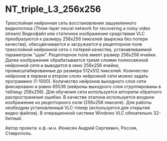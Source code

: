 # NT_triple_L3_256x256
Трехслойная нейронная сеть восстановления зашумленного видеопотока (Three-layer neural network for recovering a noisy video stream)
Видеофайл или статичное изображение средствами VLC преобразуются к размеру 256x256 пикселей (вырезка без потери качества), обесцвечивается и загружается в рецепторное поле трехслойной нейронной сети с потерей качества, устанавливаемой параметром "шум". Рецепторное поле имеет размер 256x256 ячейки. Далее изображение обрабатывается тремя слоями полносвязной нейронной сети и выводится в окно 256х256 ячейки, промасштабированные до размера 512х512 пикселей. Количество нейронов в первом и втором слоях нейронной сети можно задать программно (1-1000). Количество нейронов выходного слоя сети фиксировано и равно 65536 (нейроны выходного слоя сгруппированы в таблицу 256х256). Для обучения сети используется алгоритм обратного распространения ошибки. В качестве эталона используется входное изображение из рецепторного поля (256х256 пикселя).
Для работы необходим установленный VLC-плеер (используется для открытия видео-файлов). В операционной системе Windows VLC обязательно 32-битный.

Автор проекта: к.ф.-м.н. Ионисян Андрей Сергеевич, Россия, Ставрополь.

